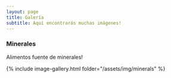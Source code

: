 ```yaml
---
layout: page
title: Galería
subtitle: Aquí encontrarás muchas imágenes!
---
```


### Minerales
Alimentos fuente de minerales!

{% include image-gallery.html folder="/assets/img/minerals" %}
